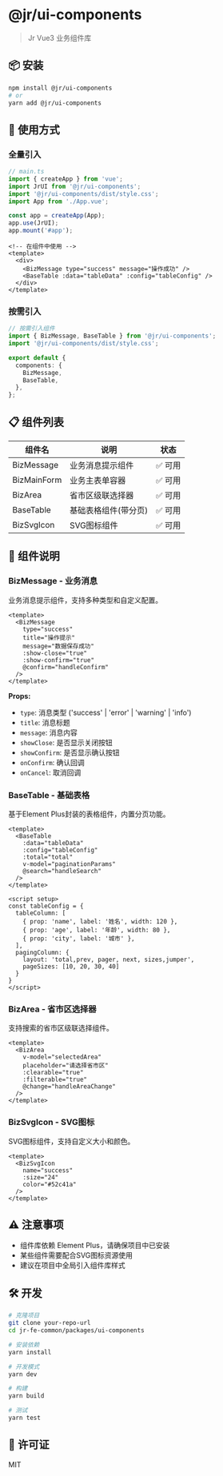 # @jr/ui-components

> Jr Vue3 业务组件库

## 📦 安装

```bash
npm install @jr/ui-components
# or
yarn add @jr/ui-components
```

## 🚀 使用方式

### 全量引入

```typescript
// main.ts
import { createApp } from 'vue';
import JrUI from '@jr/ui-components';
import '@jr/ui-components/dist/style.css';
import App from './App.vue';

const app = createApp(App);
app.use(JrUI);
app.mount('#app');
```

```vue
<!-- 在组件中使用 -->
<template>
  <div>
    <BizMessage type="success" message="操作成功" />
    <BaseTable :data="tableData" :config="tableConfig" />
  </div>
</template>
```

### 按需引入

```typescript
// 按需引入组件
import { BizMessage, BaseTable } from '@jr/ui-components';
import '@jr/ui-components/dist/style.css';

export default {
  components: {
    BizMessage,
    BaseTable,
  },
};
```

## 📋 组件列表

| 组件名 | 说明 | 状态 |
|--------|------|------|
| BizMessage | 业务消息提示组件 | ✅ 可用 |
| BizMainForm | 业务主表单容器 | ✅ 可用 |
| BizArea | 省市区级联选择器 | ✅ 可用 |
| BaseTable | 基础表格组件(带分页) | ✅ 可用 |
| BizSvgIcon | SVG图标组件 | ✅ 可用 |

## 🔧 组件说明

### BizMessage - 业务消息

业务消息提示组件，支持多种类型和自定义配置。

```vue
<template>
  <BizMessage 
    type="success" 
    title="操作提示"
    message="数据保存成功" 
    :show-close="true"
    :show-confirm="true"
    @confirm="handleConfirm"
  />
</template>
```

**Props:**
- `type`: 消息类型 ('success' | 'error' | 'warning' | 'info')
- `title`: 消息标题
- `message`: 消息内容
- `showClose`: 是否显示关闭按钮
- `showConfirm`: 是否显示确认按钮
- `onConfirm`: 确认回调
- `onCancel`: 取消回调

### BaseTable - 基础表格

基于Element Plus封装的表格组件，内置分页功能。

```vue
<template>
  <BaseTable 
    :data="tableData"
    :config="tableConfig"
    :total="total"
    v-model="paginationParams"
    @search="handleSearch"
  />
</template>

<script setup>
const tableConfig = {
  tableColumn: [
    { prop: 'name', label: '姓名', width: 120 },
    { prop: 'age', label: '年龄', width: 80 },
    { prop: 'city', label: '城市' },
  ],
  pagingColumn: {
    layout: 'total,prev, pager, next, sizes,jumper',
    pageSizes: [10, 20, 30, 40]
  }
}
</script>
```

### BizArea - 省市区选择器

支持搜索的省市区级联选择组件。

```vue
<template>
  <BizArea 
    v-model="selectedArea"
    placeholder="请选择省市区"
    :clearable="true"
    :filterable="true"
    @change="handleAreaChange"
  />
</template>
```

### BizSvgIcon - SVG图标

SVG图标组件，支持自定义大小和颜色。

```vue
<template>
  <BizSvgIcon 
    name="success"
    :size="24"
    color="#52c41a"
  />
</template>
```

## ⚠️ 注意事项

- 组件库依赖 Element Plus，请确保项目中已安装
- 某些组件需要配合SVG图标资源使用
- 建议在项目中全局引入组件库样式

## 🛠 开发

```bash
# 克隆项目
git clone your-repo-url
cd jr-fe-common/packages/ui-components

# 安装依赖
yarn install

# 开发模式
yarn dev

# 构建
yarn build

# 测试
yarn test
```

## 📄 许可证

MIT 